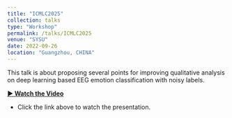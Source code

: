 ```yaml
---
title: "ICMLC2025"
collection: talks
type: "Workshop"
permalink: /talks/ICMLC2025
venue: "SYSU"
date: 2022-09-26
location: "Guangzhou, CHINA"
---
```


This talk is about proposing several points for improving qualitative analysis on deep learning based EEG emotion classification with noisy labels.

**[▶️ Watch the Video](https://www.bilibili.com/video/BV1gsKxz9Eir/)**  
- Click the link above to watch the presentation.